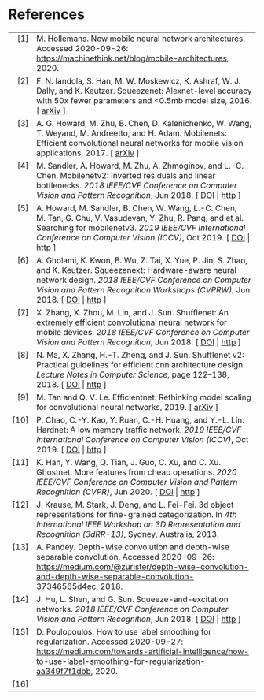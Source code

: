 # References

<!-- This document was automatically generated with bibtex2html 1.95
     (see http://www.lri.fr/~filliatr/bibtex2html/),
     with the following command:
     "C:\Program Files (x86)\Bibtex2html\bibtex2html.exe" -o - -s abbrv -q -nodoc references.bib  -->


<table>

<tr valign="top">
<td align="right" class="bibtexnumber">
[<a name="hollemans2020">1</a>]
</td>
<td class="bibtexitem">
M.&nbsp;Hollemans.
 New mobile neural network architectures.
 Accessed 2020-09-26:
  <a href="https://machinethink.net/blog/mobile-architectures">https://machinethink.net/blog/mobile-architectures</a>, 2020.

</td>
</tr>


<tr valign="top">
<td align="right" class="bibtexnumber">
[<a name="i2016squeezenet">2</a>]
</td>
<td class="bibtexitem">
F.&nbsp;N. Iandola, S.&nbsp;Han, M.&nbsp;W. Moskewicz, K.&nbsp;Ashraf, W.&nbsp;J. Dally, and K.&nbsp;Keutzer.
 Squeezenet: Alexnet-level accuracy with 50x fewer parameters and
  &lt;0.5mb model size, 2016.
[&nbsp;<a href="http://arxiv.org/abs/1602.07360">arXiv</a>&nbsp;]

</td>
</tr>


<tr valign="top">
<td align="right" class="bibtexnumber">
[<a name="howard2017mobilenets">3</a>]
</td>
<td class="bibtexitem">
A.&nbsp;G. Howard, M.&nbsp;Zhu, B.&nbsp;Chen, D.&nbsp;Kalenichenko, W.&nbsp;Wang, T.&nbsp;Weyand,
  M.&nbsp;Andreetto, and H.&nbsp;Adam.
 Mobilenets: Efficient convolutional neural networks for mobile vision
  applications, 2017.
[&nbsp;<a href="http://arxiv.org/abs/1704.04861">arXiv</a>&nbsp;]

</td>
</tr>


<tr valign="top">
<td align="right" class="bibtexnumber">
[<a name="Sandler_2018">4</a>]
</td>
<td class="bibtexitem">
M.&nbsp;Sandler, A.&nbsp;Howard, M.&nbsp;Zhu, A.&nbsp;Zhmoginov, and L.-C. Chen.
 Mobilenetv2: Inverted residuals and linear bottlenecks.
 <em>2018 IEEE/CVF Conference on Computer Vision and Pattern
  Recognition</em>, Jun 2018.
[&nbsp;<a href="http://dx.doi.org/10.1109/cvpr.2018.00474">DOI</a>&nbsp;| 
<a href="http://dx.doi.org/10.1109/CVPR.2018.00474">http</a>&nbsp;]

</td>
</tr>


<tr valign="top">
<td align="right" class="bibtexnumber">
[<a name="Howard_2019">5</a>]
</td>
<td class="bibtexitem">
A.&nbsp;Howard, M.&nbsp;Sandler, B.&nbsp;Chen, W.&nbsp;Wang, L.-C. Chen, M.&nbsp;Tan, G.&nbsp;Chu,
  V.&nbsp;Vasudevan, Y.&nbsp;Zhu, R.&nbsp;Pang, and et&nbsp;al.
 Searching for mobilenetv3.
 <em>2019 IEEE/CVF International Conference on Computer Vision
  (ICCV)</em>, Oct 2019.
[&nbsp;<a href="http://dx.doi.org/10.1109/iccv.2019.00140">DOI</a>&nbsp;| 
<a href="http://dx.doi.org/10.1109/ICCV.2019.00140">http</a>&nbsp;]

</td>
</tr>


<tr valign="top">
<td align="right" class="bibtexnumber">
[<a name="Gholami_2018">6</a>]
</td>
<td class="bibtexitem">
A.&nbsp;Gholami, K.&nbsp;Kwon, B.&nbsp;Wu, Z.&nbsp;Tai, X.&nbsp;Yue, P.&nbsp;Jin, S.&nbsp;Zhao, and K.&nbsp;Keutzer.
 Squeezenext: Hardware-aware neural network design.
 <em>2018 IEEE/CVF Conference on Computer Vision and Pattern
  Recognition Workshops (CVPRW)</em>, Jun 2018.
[&nbsp;<a href="http://dx.doi.org/10.1109/cvprw.2018.00215">DOI</a>&nbsp;| 
<a href="http://dx.doi.org/10.1109/CVPRW.2018.00215">http</a>&nbsp;]

</td>
</tr>


<tr valign="top">
<td align="right" class="bibtexnumber">
[<a name="Zhang_2018">7</a>]
</td>
<td class="bibtexitem">
X.&nbsp;Zhang, X.&nbsp;Zhou, M.&nbsp;Lin, and J.&nbsp;Sun.
 Shufflenet: An extremely efficient convolutional neural network for
  mobile devices.
 <em>2018 IEEE/CVF Conference on Computer Vision and Pattern
  Recognition</em>, Jun 2018.
[&nbsp;<a href="http://dx.doi.org/10.1109/cvpr.2018.00716">DOI</a>&nbsp;| 
<a href="http://dx.doi.org/10.1109/CVPR.2018.00716">http</a>&nbsp;]

</td>
</tr>


<tr valign="top">
<td align="right" class="bibtexnumber">
[<a name="Ma_2018">8</a>]
</td>
<td class="bibtexitem">
N.&nbsp;Ma, X.&nbsp;Zhang, H.-T. Zheng, and J.&nbsp;Sun.
 Shufflenet v2: Practical guidelines for efficient cnn architecture
  design.
 <em>Lecture Notes in Computer Science</em>, page 122–138, 2018.
[&nbsp;<a href="http://dx.doi.org/10.1007/978-3-030-01264-9_8">DOI</a>&nbsp;| 
<a href="http://dx.doi.org/10.1007/978-3-030-01264-9_8">http</a>&nbsp;]

</td>
</tr>


<tr valign="top">
<td align="right" class="bibtexnumber">
[<a name="tan2019efficientnet">9</a>]
</td>
<td class="bibtexitem">
M.&nbsp;Tan and Q.&nbsp;V. Le.
 Efficientnet: Rethinking model scaling for convolutional neural
  networks, 2019.
[&nbsp;<a href="http://arxiv.org/abs/1905.11946">arXiv</a>&nbsp;]

</td>
</tr>


<tr valign="top">
<td align="right" class="bibtexnumber">
[<a name="Chao_2019">10</a>]
</td>
<td class="bibtexitem">
P.&nbsp;Chao, C.-Y. Kao, Y.&nbsp;Ruan, C.-H. Huang, and Y.-L. Lin.
 Hardnet: A low memory traffic network.
 <em>2019 IEEE/CVF International Conference on Computer Vision
  (ICCV)</em>, Oct 2019.
[&nbsp;<a href="http://dx.doi.org/10.1109/iccv.2019.00365">DOI</a>&nbsp;| 
<a href="http://dx.doi.org/10.1109/ICCV.2019.00365">http</a>&nbsp;]

</td>
</tr>


<tr valign="top">
<td align="right" class="bibtexnumber">
[<a name="Han_2020">11</a>]
</td>
<td class="bibtexitem">
K.&nbsp;Han, Y.&nbsp;Wang, Q.&nbsp;Tian, J.&nbsp;Guo, C.&nbsp;Xu, and C.&nbsp;Xu.
 Ghostnet: More features from cheap operations.
 <em>2020 IEEE/CVF Conference on Computer Vision and Pattern
  Recognition (CVPR)</em>, Jun 2020.
[&nbsp;<a href="http://dx.doi.org/10.1109/cvpr42600.2020.00165">DOI</a>&nbsp;| 
<a href="http://dx.doi.org/10.1109/cvpr42600.2020.00165">http</a>&nbsp;]

</td>
</tr>


<tr valign="top">
<td align="right" class="bibtexnumber">
[<a name="KrauseStarkDengFei-Fei_3DRR2013">12</a>]
</td>
<td class="bibtexitem">
J.&nbsp;Krause, M.&nbsp;Stark, J.&nbsp;Deng, and L.&nbsp;Fei-Fei.
 3d object representations for fine-grained categorization.
 In <em>4th International IEEE Workshop on 3D Representation and
  Recognition (3dRR-13)</em>, Sydney, Australia, 2013.

</td>
</tr>


<tr valign="top">
<td align="right" class="bibtexnumber">
[<a name="pandey2018">13</a>]
</td>
<td class="bibtexitem">
A.&nbsp;Pandey.
 Depth-wise convolution and depth-wise separable convolution.
 Accessed 2020-09-26:
  <a href="https://medium.com/@zurister/depth-wise-convolution-and-depth-wise-separable-convolution-37346565d4ec">https://medium.com/@zurister/depth-wise-convolution-and-depth-wise-separable-convolution-37346565d4ec</a>,
  2018.

</td>
</tr>


<tr valign="top">
<td align="right" class="bibtexnumber">
[<a name="Hu_2018">14</a>]
</td>
<td class="bibtexitem">
J.&nbsp;Hu, L.&nbsp;Shen, and G.&nbsp;Sun.
 Squeeze-and-excitation networks.
 <em>2018 IEEE/CVF Conference on Computer Vision and Pattern
  Recognition</em>, Jun 2018.
[&nbsp;<a href="http://dx.doi.org/10.1109/cvpr.2018.00745">DOI</a>&nbsp;| 
<a href="http://dx.doi.org/10.1109/CVPR.2018.00745">http</a>&nbsp;]

</td>
</tr>


<tr valign="top">
<td align="right" class="bibtexnumber">
[<a name="Poulopoulos2020">15</a>]
</td>
<td class="bibtexitem">
D.&nbsp;Poulopoulos.
 How to use label smoothing for regularization.
 Accessed 2020-09-27:
  <a href="https://medium.com/towards-artificial-intelligence/how-to-use-label-smoothing-for-regularization-aa349f7f1dbb">https://medium.com/towards-artificial-intelligence/how-to-use-label-smoothing-for-regularization-aa349f7f1dbb</a>,
  2020.

</td>
</tr>


<tr valign="top">
<td align="right" class="bibtexnumber">
[<a name="PLACEHOLDER">16</a>]
</td>
<td class="bibtexitem">
